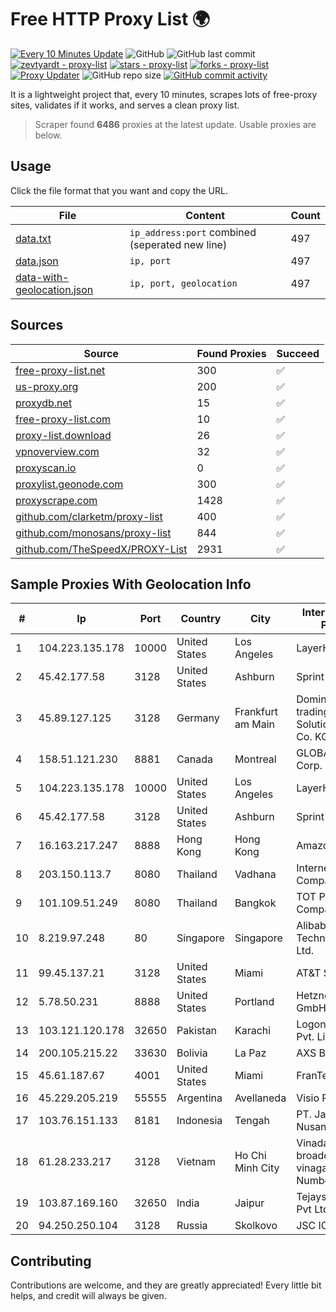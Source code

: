 
# Free HTTP Proxy List 🌍

[![Every 10 Minutes Update](https://github.com/mertguvencli/http-proxy-list/actions/workflows/main.yml/badge.svg?branch=main)](https://github.com/mertguvencli/http-proxy-list/actions/workflows/main.yml)
![GitHub](https://img.shields.io/github/license/mertguvencli/http-proxy-list)
![GitHub last commit](https://img.shields.io/github/last-commit/mertguvencli/http-proxy-list)
[![zevtyardt - proxy-list](https://img.shields.io/static/v1?label=zevtyardt&message=proxy-list&color=blue&logo=github)](https://github.com/zevtyardt/proxy-list "Go to GitHub repo")
[![stars - proxy-list](https://img.shields.io/github/stars/zevtyardt/proxy-list?style=social)](https://github.com/zevtyardt/proxy-list)
[![forks - proxy-list](https://img.shields.io/github/forks/zevtyardt/proxy-list?style=social)](https://github.com/zevtyardt/proxy-list)
[![Proxy Updater](https://github.com/zevtyardt/proxy-list/workflows/Proxy%20Updater/badge.svg)](https://github.com/zevtyardt/proxy-list/actions?query=workflow:"Proxy+Updater")
![GitHub repo size](https://img.shields.io/github/repo-size/zevtyardt/proxy-list)
[![GitHub commit activity](https://img.shields.io/github/commit-activity/m/zevtyardt/proxy-list?logo=commits)](https://github.com/zevtyardt/proxy-list/commits/main)

It is a lightweight project that, every 10 minutes, scrapes lots of free-proxy sites, validates if it works, and serves a clean proxy list.

> Scraper found **6486** proxies at the latest update. Usable proxies are below.

## Usage

Click the file format that you want and copy the URL.

|File|Content|Count|
|----|-------|-----|
|[data.txt](https://raw.githubusercontent.com/mertguvencli/http-proxy-list/main/proxy-list/data.txt)|`ip_address:port` combined (seperated new line)|497|
|[data.json](https://raw.githubusercontent.com/mertguvencli/http-proxy-list/main/proxy-list/data.json)|`ip, port`|497|
|[data-with-geolocation.json](https://raw.githubusercontent.com/mertguvencli/http-proxy-list/main/proxy-list/data-with-geolocation.json)|`ip, port, geolocation`|497|

## Sources

|Source|Found Proxies|Succeed|
|------|-------------|-------|
|[free-proxy-list.net](https://free-proxy-list.net)|300|✅|
|[us-proxy.org](https://www.us-proxy.org)|200|✅|
|[proxydb.net](http://proxydb.net)|15|✅|
|[free-proxy-list.com](https://free-proxy-list.com/?page=&port=&type%5B%5D=http&type%5B%5D=https&up_time=0&search=Search)|10|✅|
|[proxy-list.download](https://www.proxy-list.download/HTTP)|26|✅|
|[vpnoverview.com](https://vpnoverview.com/privacy/anonymous-browsing/free-proxy-servers)|32|✅|
|[proxyscan.io](https://www.proxyscan.io)|0|✅|
|[proxylist.geonode.com](https://proxylist.geonode.com/api/proxy-list?limit=300&page=1&sort_by=lastChecked&sort_type=desc&protocols=http,https)|300|✅|
|[proxyscrape.com](https://api.proxyscrape.com/v2/?request=displayproxies&protocol=http&timeout=10000&country=all&ssl=all&anonymity=all)|1428|✅|
|[github.com/clarketm/proxy-list](https://raw.githubusercontent.com/clarketm/proxy-list/master/proxy-list-raw.txt)|400|✅|
|[github.com/monosans/proxy-list](https://raw.githubusercontent.com/monosans/proxy-list/main/proxies/http.txt)|844|✅|
|[github.com/TheSpeedX/PROXY-List](https://raw.githubusercontent.com/TheSpeedX/PROXY-List/master/http.txt)|2931|✅|


## Sample Proxies With Geolocation Info

|#|Ip|Port|Country|City|Internet Service Provider|
|-|--|----|-------|----|-------------------------|
|1|104.223.135.178|10000|United States|Los Angeles|LayerHost|
|2|45.42.177.58|3128|United States|Ashburn|Sprint|
|3|45.89.127.125|3128|Germany|Frankfurt am Main|Dominic Scholz trading as ITP-Solutions GmbH & Co. KG|
|4|158.51.121.230|8881|Canada|Montreal|GLOBALTELEHOST Corp.|
|5|104.223.135.178|10000|United States|Los Angeles|LayerHost|
|6|45.42.177.58|3128|United States|Ashburn|Sprint|
|7|16.163.217.247|8888|Hong Kong|Hong Kong|Amazon.com|
|8|203.150.113.7|8080|Thailand|Vadhana|Internet Thailand Company Ltd.|
|9|101.109.51.249|8080|Thailand|Bangkok|TOT Public Company Limited|
|10|8.219.97.248|80|Singapore|Singapore|Alibaba (US) Technology Co., Ltd.|
|11|99.45.137.21|3128|United States|Miami|AT&T Services, Inc.|
|12|5.78.50.231|8888|United States|Portland|Hetzner Online GmbH|
|13|103.121.120.178|32650|Pakistan|Karachi|Logon Broadband Pvt. Limited|
|14|200.105.215.22|33630|Bolivia|La Paz|AXS Bolivia S. A.|
|15|45.61.187.67|4001|United States|Miami|FranTech Solutions|
|16|45.229.205.219|55555|Argentina|Avellaneda|Visio RED SRL|
|17|103.76.151.133|8181|Indonesia|Tengah|PT. Java Digital Nusantara|
|18|61.28.233.217|3128|Vietnam|Ho Chi Minh City|Vinadata broadcast via vinagame AS Number|
|19|103.87.169.160|32650|India|Jaipur|Tejays Industries Pvt Ltd|
|20|94.250.250.104|3128|Russia|Skolkovo|JSC IOT|



## Contributing

Contributions are welcome, and they are greatly appreciated! Every
little bit helps, and credit will always be given.


